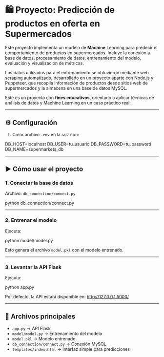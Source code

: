 # 🛍 Proyecto: Predicción de productos en oferta en Supermercados

Este proyecto implementa un modelo de **Machine** Learning para predecir el comportamiento de productos en supermercados. Incluye la conexión a base de datos, procesamiento de datos, entrenamiento del modelo, evaluación y visualización de métricas.

Los datos utilizados para el entrenamiento se obtuvieron mediante web scraping automatizado, desarrollado en un proyecto aparte con Node.js y Puppeteer, que recopila información de productos desde sitios web de supermercados y la almacena en una base de datos MySQL.

Este es un proyecto con **fines educativos**, orientado a aplicar técnicas de análisis de datos y Machine Learning en un caso práctico real.

---


## ⚙️ Configuración

1. Crear archivo `.env` en la raíz con:

DB_HOST=localhost
DB_USER=tu_usuario
DB_PASSWORD=tu_password
DB_NAME=supermarkets_db

---

## ▶️ Cómo usar el proyecto

### **1. Conectar la base de datos**
Archivo: `db_connection/connect.py`  

python db_connection/connect.py

---

### **2. Entrenar el modelo**
Ejecuta:

python model/model.py

Esto genera el archivo `model.pkl` con el modelo entrenado.

---

### **3. Levantar la API Flask**
Ejecuta:

python app.py

Por defecto, la API estará disponible en:
http://127.0.0.1:5000/

---

## 📌 Archivos principales

- `app.py` → API Flask
- `model/model.py` → Entrenamiento del modelo
- `model.pkl` → Modelo entrenado
- `db_connection/connect.py` → Conexión MySQL
- `templates/index.html` → Interfaz simple para predicciones
